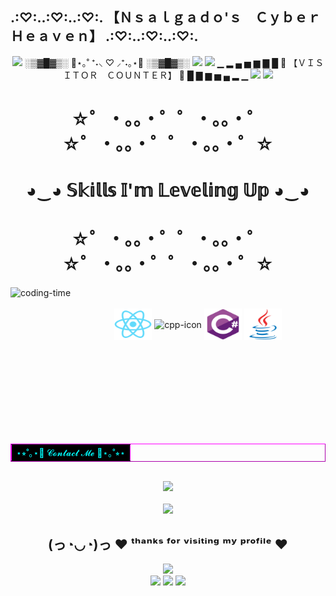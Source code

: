 ## .:♡:..:♡:..:♡:. 【Ｎｓａｌｇａｄｏ'ｓ　Ｃｙｂｅｒ　Ｈｅａｖｅｎ】 .:♡:..:♡:..:♡:.
<div align="center">
<img src="https://i.pinimg.com/236x/27/41/26/274126102f3c8a01ea2cf043fab8b057.jpg" width="400">
░▒▓█▓▒░ 🌟⋆｡˚ ⁺˖⸜ ♡ ⸝⁺˖｡⋆🌟 ░▒▓█▓▒░
<img height="160em" src="https://github-readme-stats.vercel.app/api?username=nsalgado2000&show_icons=true&theme=synthwave&include_all_commits=true&count_private=true&border_color=ff00ff&title_color=00ffff&icon_color=ff00ff&text_color=00ffaa"/>
<img height="160em" src="https://github-readme-stats.vercel.app/api/top-langs/?username=nsalgado2000&layout=compact&langs_count=16&theme=synthwave&border_color=ff00ff&title_color=00ffff&text_color=00ffaa&cache_buster=42069"/>
▁ ▂ ▄ ▅ ▆ ▇ █ 🎀 【ＶＩＳＩＴＯＲ　ＣＯＵＮＴＥＲ】 🎀 █ ▇ ▆ ▅ ▄ ▂ ▁
<img src="https://profile-counter.glitch.me/nsalgado2000/count.svg">
<img src="https://i.makeagif.com/media/10-20-2022/dqQYHq.gif" width="400">
</div>
<div align="center">
<h1>☆゜・。。・゜゜・。。・゜☆゜・。。・゜゜・。。・゜☆</h1>
<h1>◕‿◕ 𝕊𝕜𝕚𝕝𝕝𝕤 𝕀'𝕞 𝕃𝕖𝕧𝕖𝕝𝕚𝕟𝕘 𝕌𝕡 ◕‿◕</h1>
<h1>☆゜・。。・゜゜・。。・゜☆゜・。。・゜゜・。。・゜☆</h1>
<img align="left" height="250" alt="coding-time" src="https://media.tenor.com/v-d5E2Xnv_sAAAAM/lain-serial-experiments-lain.gif">
<br><br>
<div style="display: inline-block;">
<img align="center" height="50" width="60" alt="react-icon" src="https://raw.githubusercontent.com/devicons/devicon/master/icons/react/react-original.svg">
<img align="center" height="50" width="60" alt="cpp-icon" src="https://raw.githubusercontent.com/jmnote/z-icons/master/svg/cpp.svg">
<img align="center" height="50" width="60" alt="csharp-icon" src="https://raw.githubusercontent.com/devicons/devicon/master/icons/csharp/csharp-original.svg">
<img align="center" height="50" width="60" alt="java-icon" src="https://raw.githubusercontent.com/devicons/devicon/master/icons/java/java-original.svg">
</div>
<br><br>
</div>
<div align="center">
<table border="1" style="border-color: #FF00FF;" cellpadding="5">
<tr>
<td style="background-color: #000000;">
<span style="color: #00FFFF;">⋆⭒˚｡⋆💖 𝓒𝓸𝓷𝓽𝓪𝓬𝓽 𝓜𝓮 💖⋆｡˚⭒⋆</span>
</td>
</tr>
</table>
<br>
<a href="https://github.com/nsalgado2000">
<img src="https://img.shields.io/badge/Github-FF00FF?style=for-the-badge&logo=github&logoColor=white">
</a>
<br><br>
<img src="https://images.steamusercontent.com/ugc/879748616164108107/8F44EE6DAFB4F4E2469AA4947059A09E1A78E93C/?imw=5000&imh=5000&ima=fit&impolicy=Letterbox&imcolor=%23000000&letterbox=false" width="300">
<h2>(っ◔◡◔)っ ♥ ᵗʰᵃⁿᵏˢ ᶠᵒʳ ᵛⁱˢⁱᵗⁱⁿᵍ ᵐʸ ᵖʳᵒᶠⁱˡᵉ ♥</h2>
<img src="https://giffiles.alphacoders.com/111/111900.gif" width="300">
<br>
<img src="https://img1.picmix.com/output/pic/normal/7/6/4/7/10937467_17a28.gif" width="100">
<img src="https://media.giphy.com/media/GkD4U3VfiIbzcBhQNu/giphy.gif" width="100">
<img src="https://media.giphy.com/media/XZUj0D5sc8hkEQwlCR/giphy.gif" width="100">
</div>
